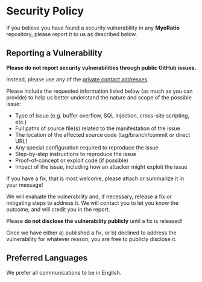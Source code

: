 # Security Policy

If you believe you have found a security vulnerability in any **MyoRatio** repository, please report it to us as described below.

## Reporting a Vulnerability

**Please do not report security vulnerabilities through public GitHub issues.**

Instead, please use any of the [private contact addresses](https://github.com/FlorentinTh/MyoRatio-API#support).

Please include the requested information listed below (as much as you can provide) to help us better understand the nature and scope of the possible issue:

  * Type of issue (e.g. buffer overflow, SQL injection, cross-site scripting, etc.)
  * Full paths of source file(s) related to the manifestation of the issue
  * The location of the affected source code (tag/branch/commit or direct URL)
  * Any special configuration required to reproduce the issue
  * Step-by-step instructions to reproduce the issue
  * Proof-of-concept or exploit code (if possible)
  * Impact of the issue, including how an attacker might exploit the issue

If you have a fix, that is most welcome, please attach or summarize it in your message!

We will evaluate the vulnerability and, if necessary, release a fix or mitigating steps to address it. We will contact you to let you know the outcome, and will credit you in the report.

   Please **do not disclose the vulnerability publicly** until a fix is released!

Once we have either a) published a fix, or b) declined to address the vulnerability for whatever reason, you are free to publicly disclose it.

## Preferred Languages

We prefer all communications to be in English.
